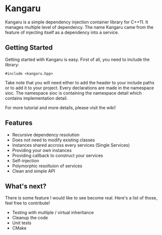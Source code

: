 Kangaru
=======
Kangaru is a simple dependency injection container library for C++11. It manages multiple level of dependency. The name Kangaru came from the feature of injecting itself as a dependency into a service.

Getting Started
---------------
Getting started with Kangaru is easy. First of all, you need to include the library:

    #include <kangaru.hpp>

Take note that you will need either to add the header to your include paths or to add it to your project.
Every declarations are made in the namespace sioc.
The namespace sioc is containing the namespace detail which contains implementation detail.

For more tutorial and more details, please visit the wiki!

Features
--------
 * Recursive dependency resolution
 * Does not need to modify existing classes
 * Instances shared accross every services (Single Services)
 * Providing your own instances
 * Providing callback to construct your services
 * Self-injection
 * Polymorphic resoltuion of services
 * Clean and simple API

What's next?
------------
There is some feature I would like to see become real. Here's a list of those, feel free to contribute!
 * Testing with mutliple / virtual inheritance
 * Cleanup the code
 * Unit tests
 * CMake
